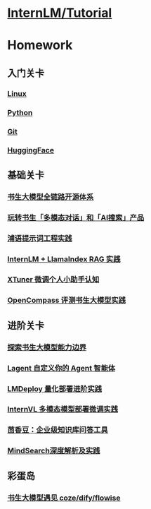 

# [InternLM/Tutorial](https://github.com/InternLM/Tutorial/tree/camp4)

# Homework

## 入门关卡

### <a href="0-1_Linux.md">Linux</a>

### <a href="0-2_Python">Python</a>

### <a href="0-3_Git.md">Git</a>

### <a href="0-4_HF.md">HuggingFace</a>

## 基础关卡

### <a href="1-1_introduce.md">书生大模型全链路开源体系</a>

### <a href="1-2_intern.md">玩转书生「多模态对话」和「AI搜索」产品</a>

### <a href="1-3_prompt.md">浦语提示词工程实践</a>

### <a href="1-4_rag.md">InternLM + LlamaIndex RAG 实践</a>

### <a href="1-6_xtuner.md">XTuner 微调个人小助手认知</a>

### <a href="1-7_opencompass.md">OpenCompass 评测书生大模型实践</a>

## 进阶关卡

### <a href="2-1_intern_ability.md">探索书生大模型能力边界</a>

### <a href="2-2_lagent.md">Lagent 自定义你的 Agent 智能体</a>

### <a href="2-3_lmdeploy.md">LMDeploy 量化部署进阶实践</a>

### <a href="2-4_internvl.md">InternVL 多模态模型部署微调实践</a>

### <a href="">茴香豆：企业级知识库问答工具</a>

### <a href="2-6_mindsearch.md">MindSearch深度解析及实践</a>

## 彩蛋岛

### <a href="">书生大模型遇见 coze/dify/flowise</a>
